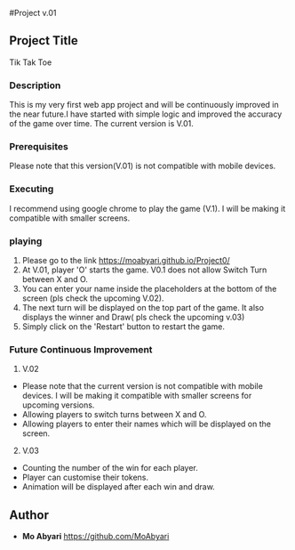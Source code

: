 #Project v.01


## Project Title

Tik Tak Toe

### Description

This is my very first web app project and will be continuously improved in the near future.I have started with simple logic and improved the accuracy of the game over time. The current version is V.01.


### Prerequisites

Please note that this version(V.01) is not compatible with mobile devices.


### Executing

I recommend using google chrome to play the game (V.1). I will be making it compatible with smaller screens.


### playing

1. Please go to the link https://moabyari.github.io/Project0/
2. At V.01, player 'O' starts the game. V0.1 does not allow Switch Turn between X and O.
3. You can enter your name inside the placeholders at the bottom of the screen (pls check the upcoming V.02).
4. The next turn will be displayed on the top part of the game. It also displays the winner and Draw( pls check the upcoming v.03)
5. Simply click on the 'Restart' button to restart the game. 


### Future Continuous Improvement

1. V.02

* Please note that the current version is not compatible with mobile devices. I will be making it compatible with smaller screens for upcoming versions.
* Allowing players to switch turns between X and O.
* Allowing players to enter their names which will be displayed on the screen.

2. V.03

* Counting the number of the win for each player.
* Player can customise their tokens.
* Animation will be displayed after each win and draw.


## Author

* **Mo Abyari** https://github.com/MoAbyari
